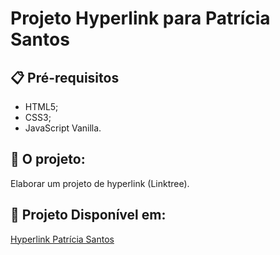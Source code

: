 # Projeto Hyperlink para Patrícia Santos

## 📋 Pré-requisitos
* HTML5;
* CSS3;
* JavaScript Vanilla.

## 🚀 O projeto:
Elaborar um projeto de hyperlink (Linktree).


## 🔗 Projeto Disponível em:
<a href="https://bit.ly/3jlBnAy"> Hyperlink Patrícia Santos </a>




